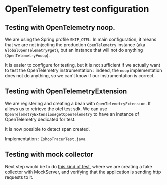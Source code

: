 # OpenTelemetry test configuration

## Testing with OpenTelemetry noop.

We are using the Spring profile `SKIP_OTEL`.
In main configuration, it means that we are not injecting the production `OpenTelemetry` instance (aka `GlobalOpenTelemetry#get`), but an instance that will not do anything (`OpenTelemetry#noop`).

It is easier to configure for testing, but it is not sufficient if we actually want to test the OpenTelemetry instrumentation : indeed, the `noop` implementation does not do anything, so we can't know if our instrumentation is correct.

## Testing with OpenTelemetryExtension

We are registering and creating a bean with `OpenTelemetryExtension`.
It allows us to retrieve the otel test sdk. We can use `OpenTelemetryExtension#getOpenTelemetry` to have an instance of OpenTelemetry dedicated for test.

It is now possible to detect span created.

Implementation : `EshopTracerTest.java`.

## Testing with mock collector

Next step would be to do [this kind of test](https://github.com/open-telemetry/opentelemetry-java-examples/blob/main/telemetry-testing/src/test/java/io/opentelemetry/example/telemetry/ApplicationTest.java), where we are creating a fake collector with MockServer, and verifying that the application is sending http requests to it.
